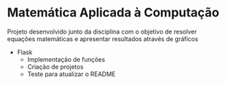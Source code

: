# Matemática Aplicada à Computação 
Projeto desenvolvido junto da disciplina com o objetivo de resolver equações matemáticas e apresentar
resultados através de gráficos

* Flask
	- Implementação de funções
	- Criação de projetos
	- Teste para atualizar o README

